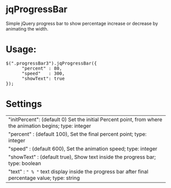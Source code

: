 jqProgressBar
=============

Simple jQuery progress bar to show percentage increase or decrease by animating the width.


Usage:
=====
<pre>
$(".progressBar3").jqProgressBar({
      "percent" : 80,
      "speed"   : 300,
      "showText": true
}); 
</pre>

Settings
=======
<table>
<tr><td>
"initPercent":  (default 0) Set the initial Percent point, from where the animation begins; type: integer
</td></tr><tr><td>
 "percent"    : (default 100), Set the final percent point; type: integer
 </td></tr><tr><td>
 "speed"      : (default 600), Set the animation speed; type: integer
 </td></tr><tr><td>
 "showText" : (default true), Show text inside the progress bar; type: boolean
 </td></tr><tr><td>
 "text"       : <code>"&nbsp;%&nbsp;"</code> text display inside the progress bar after final percentage value; type: string
 </td></tr>
 <table>
